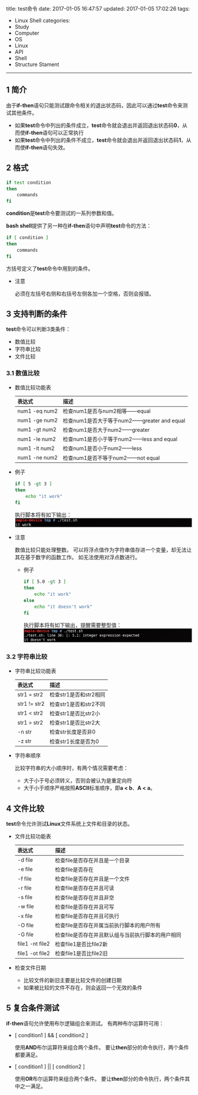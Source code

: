 title: test命令
date: 2017-01-05 16:47:57
updated: 2017-01-05 17:02:26
tags:
- Linux Shell
categories:
- Study
- Computer
- OS
- Linux
- API
- Shell
- Structure  Stament
---
## 1 简介

由于**if-then**语句只能测试跟命令相关的退出状态码，因此可以通过**test**命令来测试其他条件。

- 如果**test**命令中列出的条件成立，**test**命令就会退出并返回退出状态码**0**，从而使**if-then**语句可以正常执行
- 如果**test**命令中列出的条件不成立，**test**命令就会退出并返回退出状态码**1**，从而使**if-then**语句失效。

## 2 格式

```sh
if test condition
then 
    commands
fi
```

**condition**是**test**命令要测试的一系列参数和值。

**bash shell**提供了另一种在**if-then**语句中声明**test**命令的方法：

```sh
if [ condition ]
then 
    commands
fi
```

方括号定义了**test**命令中用到的条件。

- 注意
    
    必须在左括号右侧和右括号左侧各加一个空格，否则会报错。

## 3 支持判断的条件

**test**命令可以判断3类条件：

- 数值比较
- 字符串比较
- 文件比较

### 3.1 数值比较

- 数值比较功能表

    |    表达式     |                     描述                    |
    |---------------|---------------------------------------------|
    | num1 -eq num2 | 检查num1是否与num2相等——equal               |
    | num1 -ge num2 | 检查num1是否大于等于num2——greater and equal |
    | num1 -gt num2 | 检查num1是否大于num2——greater               |
    | num1 -le num2 | 检查num1是否小于等于num2——less and equal    |
    | num1 -lt num2 | 检查num1是否小于num2——less                  |
    | num1 -ne num2 | 检查num1是否不等于num2——not equal           |

- 例子

    ```sh
    if [ 5 -gt 3 ]
    then 
        echo "it work"
    fi
    ```

    执行脚本将有如下输出：
    ![](../post_img/586e0867ab6441236e0046dd)

- 注意 
    
    数值比较只能处理整数。
    可以将浮点值作为字符串值存进一个变量，却无法让其在基于数字的函数工作。
    如无法使用对浮点数进行。

    + 例子

        ```sh
        if [ 5.0 -gt 3 ]
        then 
            echo "it work"
        else
            echo "it doesn't work"
        fi
        ```
        执行脚本将有如下输出，提醒需要整型值：
        ![](../post_img/586e0870ab6441209e0047a3)

### 3.2 字符串比较

- 字符串比较功能表

    |    表达式    |          描述          |
    |--------------|------------------------|
    | str1 = str2  | 检查str1是否和str2相同 |
    | str1 != str2 | 检查str1是否和str2不同 |
    | str1 < str2  | 检查str1是否比str2小   |
    | str1 > str2  | 检查str1是否比str2大   |
    | -n str       | 检查str长度是否非0     |
    | -z str       | 检查str1长度是否为0    |

- 字符串顺序

    比较字符串的大小顺序时，有两个情况需要考虑：

    + 大于小于号必须转义，否则会被认为是重定向符
    + 大于小于顺序严格按照**ASCII**标准顺序，即**a < b**、**A < a**。

## 4 文件比较

**test**命令允许测试**Linux**文件系统上文件和目录的状态。

- 文件比较功能表

    |     表达式      |                        描述                        |
    |-----------------|----------------------------------------------------|
    | -d file         | 检查file是否存在并且是一个目录                     |
    | -e file         | 检查file是否存在                                   |
    | -f file         | 检查file是否存在并且是一个文件                     |
    | -r file         | 检查file是否存在并且可读                           |
    | -s file         | 检查file是否存在并且非空                           |
    | -w file         | 检查file是否存在并且可写                           |
    | -x file         | 检查file是否存在并且可执行                         |
    | -O file         | 检查file是否存在并属当前执行脚本的用户所有         |
    | -G file         | 检查file是否存在并且默认组与当前执行脚本的用户相同 |
    | file1 -nt file2 | 检查file1是否比file2新                             |
    | file1 -ot file2 | 检查file1是否比file2旧                             |

- 检查文件日期

     + 比较文件的新旧主要是比较文件的创建日期
     + 如果被比较的文件不存在，则会返回一个无效的条件

## 5 复合条件测试

**if-then**语句允许使用布尔逻辑组合来测试。
有两种布尔运算符可用：

- [ condition1 ] && [ condition2 ]

    使用**AND**布尔运算符来组合两个条件。
    要让**then**部分的命令执行，两个条件都要满足。

- [ condition1 ] || [ condition2 ]

    使用**OR**布尔运算符来组合两个条件。
    要让**then**部分的命令执行，两个条件其中之一满足。
